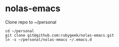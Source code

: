 # nolas-emacs

Clone repo to ~/personal

``` shell
cd ~/personal
git clone git@github.com:rubygeek/nolas-emacs.git
ln -s ~/personal/nolas-emacs ~/.emacs.d
```
